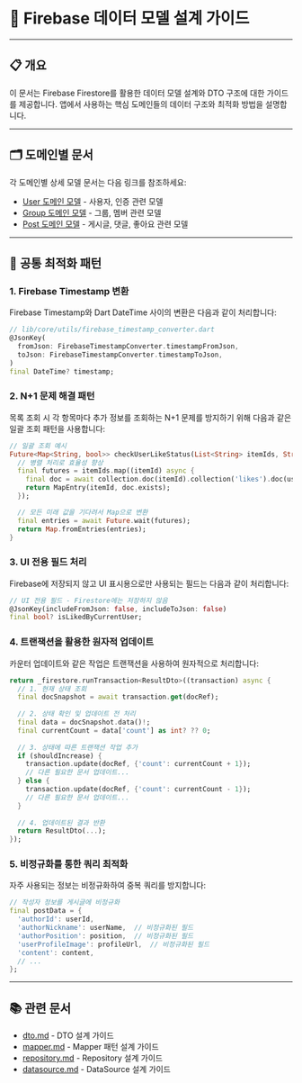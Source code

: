 # 🧩 Firebase 데이터 모델 설계 가이드

---

## 📋 개요

이 문서는 Firebase Firestore를 활용한 데이터 모델 설계와 DTO 구조에 대한 가이드를 제공합니다.
앱에서 사용하는 핵심 도메인들의 데이터 구조와 최적화 방법을 설명합니다.

---

## 🗂️ 도메인별 문서

각 도메인별 상세 모델 문서는 다음 링크를 참조하세요:

- [User 도메인 모델](firebase_user_model.md) - 사용자, 인증 관련 모델
- [Group 도메인 모델](firebase_group_model.md) - 그룹, 멤버 관련 모델
- [Post 도메인 모델](firebase_post_model.md) - 게시글, 댓글, 좋아요 관련 모델

---

## 🔧 공통 최적화 패턴

### 1. Firebase Timestamp 변환

Firebase Timestamp와 Dart DateTime 사이의 변환은 다음과 같이 처리합니다:

```dart
// lib/core/utils/firebase_timestamp_converter.dart
@JsonKey(
  fromJson: FirebaseTimestampConverter.timestampFromJson,
  toJson: FirebaseTimestampConverter.timestampToJson,
)
final DateTime? timestamp;
```

### 2. N+1 문제 해결 패턴

목록 조회 시 각 항목마다 추가 정보를 조회하는 N+1 문제를 방지하기 위해 다음과 같은 일괄 조회 패턴을 사용합니다:

```dart
// 일괄 조회 예시
Future<Map<String, bool>> checkUserLikeStatus(List<String> itemIds, String userId) async {
  // 병렬 처리로 효율성 향상
  final futures = itemIds.map((itemId) async {
    final doc = await collection.doc(itemId).collection('likes').doc(userId).get();
    return MapEntry(itemId, doc.exists);
  });

  // 모든 미래 값을 기다려서 Map으로 변환
  final entries = await Future.wait(futures);
  return Map.fromEntries(entries);
}
```

### 3. UI 전용 필드 처리

Firebase에 저장되지 않고 UI 표시용으로만 사용되는 필드는 다음과 같이 처리합니다:

```dart
// UI 전용 필드 - Firestore에는 저장하지 않음
@JsonKey(includeFromJson: false, includeToJson: false)
final bool? isLikedByCurrentUser;
```

### 4. 트랜잭션을 활용한 원자적 업데이트

카운터 업데이트와 같은 작업은 트랜잭션을 사용하여 원자적으로 처리합니다:

```dart
return _firestore.runTransaction<ResultDto>((transaction) async {
  // 1. 현재 상태 조회
  final docSnapshot = await transaction.get(docRef);
  
  // 2. 상태 확인 및 업데이트 전 처리
  final data = docSnapshot.data()!;
  final currentCount = data['count'] as int? ?? 0;
  
  // 3. 상태에 따른 트랜잭션 작업 추가
  if (shouldIncrease) {
    transaction.update(docRef, {'count': currentCount + 1});
    // 다른 필요한 문서 업데이트...
  } else {
    transaction.update(docRef, {'count': currentCount - 1});
    // 다른 필요한 문서 업데이트...
  }
  
  // 4. 업데이트된 결과 반환
  return ResultDto(...);
});
```

### 5. 비정규화를 통한 쿼리 최적화

자주 사용되는 정보는 비정규화하여 중복 쿼리를 방지합니다:

```dart
// 작성자 정보를 게시글에 비정규화
final postData = {
  'authorId': userId,
  'authorNickname': userName,  // 비정규화된 필드
  'authorPosition': position,  // 비정규화된 필드
  'userProfileImage': profileUrl,  // 비정규화된 필드
  'content': content,
  // ...
};
```

---

## 📚 관련 문서

- [dto.md](dto.md) - DTO 설계 가이드
- [mapper.md](mapper.md) - Mapper 패턴 설계 가이드
- [repository.md](repository.md) - Repository 설계 가이드
- [datasource.md](datasource.md) - DataSource 설계 가이드